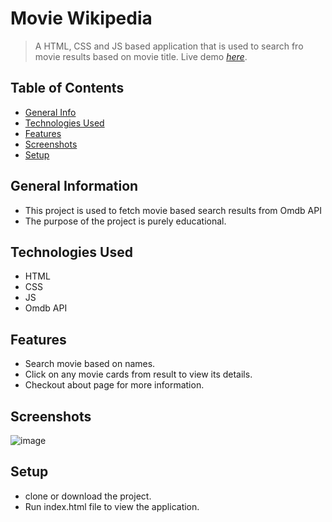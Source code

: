 
# Movie Wikipedia
> A HTML, CSS and JS based application that is used to search fro movie results based on movie title.
> Live demo [_here_](https://pd-movie-wikipedia.netlify.app/). 

## Table of Contents
* [General Info](#general-information)
* [Technologies Used](#technologies-used)
* [Features](#features)
* [Screenshots](#screenshots)
* [Setup](#setup)

## General Information
- This project is used to fetch movie based search results from Omdb API
- The purpose of the project is purely educational.


## Technologies Used
- HTML
- CSS
- JS
- Omdb API


## Features
- Search movie based on names.
- Click on any movie cards from result to view its details.
- Checkout about page for more information.


## Screenshots
![image](https://user-images.githubusercontent.com/81974121/171867482-25ad54ee-0842-44ca-bcc3-925d5b8486b2.png)


## Setup
- clone or download the project.
- Run index.html file to view the application.
